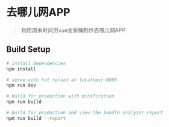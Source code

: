# 去哪儿网APP

> 利用周末时间用vue全家桶制作去哪儿网APP

## Build Setup

``` bash
# install dependencies
npm install

# serve with hot reload at localhost:8080
npm run dev

# build for production with minification
npm run build

# build for production and view the bundle analyzer report
npm run build --report
```
